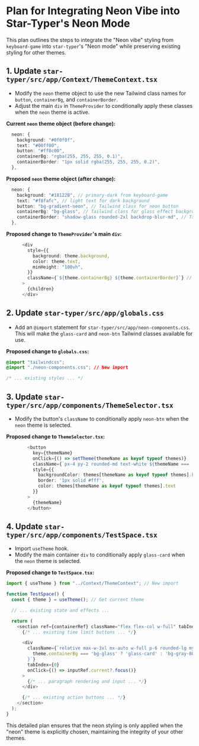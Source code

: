 # Plan for Integrating Neon Vibe into Star-Typer's Neon Mode

This plan outlines the steps to integrate the "Neon vibe" styling from `keyboard-game` into `star-typer`'s "Neon mode" while preserving existing styling for other themes.

## 1. Update `star-typer/src/app/Context/ThemeContext.tsx`

-   Modify the `neon` theme object to use the new Tailwind class names for `button`, `containerBg`, and `containerBorder`.
-   Adjust the main `div` in `ThemeProvider` to conditionally apply these classes when the `neon` theme is active.

**Current `neon` theme object (before change):**
```typescript
  neon: {
    background: "#0f0f0f",
    text: "#00ff00",
    button: "#ff8c00",
    containerBg: "rgba(255, 255, 255, 0.1)",
    containerBorder: "1px solid rgba(255, 255, 255, 0.2)",
  },
```

**Proposed `neon` theme object (after change):**
```typescript
  neon: {
    background: "#18122B", // primary-dark from keyboard-game
    text: "#f8fafc", // light text for dark background
    button: "bg-gradient-neon", // Tailwind class for neon button
    containerBg: "bg-glass", // Tailwind class for glass effect background
    containerBorder: "shadow-glass rounded-2xl backdrop-blur-md", // Tailwind classes for glass effect border/shadow
  },
```

**Proposed change to `ThemeProvider`'s main `div`:**
```typescript
      <div
        style={{
          background: theme.background,
          color: theme.text,
          minHeight: "100vh",
        }}
        className={`${theme.containerBg} ${theme.containerBorder}`} // Conditionally apply classes
      >
        {children}
      </div>
```

## 2. Update `star-typer/src/app/globals.css`

-   Add an `@import` statement for `star-typer/src/app/neon-components.css`. This will make the `glass-card` and `neon-btn` Tailwind classes available for use.

**Proposed change to `globals.css`:**
```css
@import "tailwindcss";
@import "./neon-components.css"; // New import

/* ... existing styles ... */
```

## 3. Update `star-typer/src/app/components/ThemeSelector.tsx`

-   Modify the button's `className` to conditionally apply `neon-btn` when the `neon` theme is selected.

**Proposed change to `ThemeSelector.tsx`:**
```typescript
        <button
          key={themeName}
          onClick={() => setTheme(themeName as keyof typeof themes)}
          className={`px-4 py-2 rounded-md text-white ${themeName === 'neon' ? 'neon-btn' : ''}`} // Apply neon-btn conditionally
          style={{
            backgroundColor: themes[themeName as keyof typeof themes].button || themes[themeName as keyof typeof themes].background,
            border: '1px solid #fff',
            color: themes[themeName as keyof typeof themes].text
          }}
        >
          {themeName}
        </button>
```

## 4. Update `star-typer/src/app/components/TestSpace.tsx`

-   Import `useTheme` hook.
-   Modify the main container `div` to conditionally apply `glass-card` when the `neon` theme is selected.

**Proposed change to `TestSpace.tsx`:**
```typescript
import { useTheme } from "../Context/ThemeContext"; // New import

function TestSpace() {
  const { theme } = useTheme(); // Get current theme

  // ... existing state and effects ...

  return (
    <section ref={containerRef} className="flex flex-col w-full" tabIndex={0}>
      {/* ... existing time limit buttons ... */}

      <div
        className={`relative max-w-3xl mx-auto w-full p-6 rounded-lg my-5 min-h-[150px] cursor-text select-none font-mono whitespace-pre-wrap ${
          theme.containerBg === 'bg-glass' ? 'glass-card' : 'bg-gray-800' // Conditionally apply glass-card
        }`}
        tabIndex={0}
        onClick={() => inputRef.current?.focus()}
      >
        {/* ... paragraph rendering and input ... */}
      </div>

      {/* ... existing action buttons ... */}
    </section>
  );
}
```

This detailed plan ensures that the neon styling is only applied when the "neon" theme is explicitly chosen, maintaining the integrity of your other themes.
